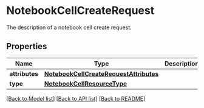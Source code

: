 # NotebookCellCreateRequest

The description of a notebook cell create request.

## Properties
Name | Type | Description | Notes
------------ | ------------- | ------------- | -------------
**attributes** | [**NotebookCellCreateRequestAttributes**](NotebookCellCreateRequestAttributes.md) |  | 
**type** | [**NotebookCellResourceType**](NotebookCellResourceType.md) |  | 

[[Back to Model list]](README.md#documentation-for-models) [[Back to API list]](README.md#documentation-for-api-endpoints) [[Back to README]](README.md)


